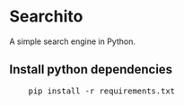 # Searchito
A simple search engine in Python. 

Install python dependencies
---------------------------

<pre class="console">
    pip install -r requirements.txt
</pre>
